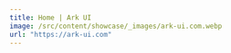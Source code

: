```yaml
---
title: Home | Ark UI
image: /src/content/showcase/_images/ark-ui.com.webp
url: "https://ark-ui.com"
---
```


